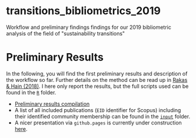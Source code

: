 # transitions_bibliometrics_2019
Workflow and preliminary findings findings for our 2019 bibliometric analysis of the field of "sustainability transitions"



# Preliminary Results
In the following, you will find the first preliminary results and description of the workflow so far. Further details on the method can be read up in [Rakas & Hain (2018)](https://raw.githack.com/daniel-hain/transitions_bibliometrics_2019/master/docs/The_Development_of_Innovation_System_Research_R_R1.pdf). I here only report the results, but the full scripts used can be found in the [`R`](https://github.com/daniel-hain/transitions_bibliometrics_2019/tree/master/R) folder.

* [Preliminary results compilation](https://raw.githack.com/daniel-hain/transitions_bibliometrics_2019/master/notebooks/91_descriptives.html)
* A list of all included publications (`EID` identifier for Scopus) including their identified community membership can be found in the [`input`](https://github.com/daniel-hain/transitions_bibliometrics_2019/blob/master/input/IDs_corpus.csv) folder.
* A nicer presentation via `github.pages` is currently under construction [here](https://daniel-hain.github.io/transitions_bibliometrics_2019/).
